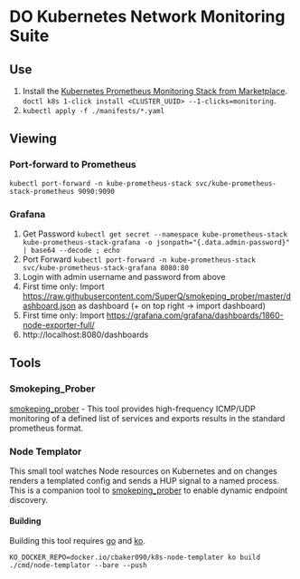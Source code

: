 # DO Kubernetes Network Monitoring Suite

## Use
1) Install the [Kubernetes Prometheus Monitoring Stack from Marketplace](https://marketplace.digitalocean.com/apps/kubernetes-monitoring-stack). `doctl k8s 1-click install <CLUSTER_UUID> --1-clicks=monitoring`.
1) `kubectl apply -f ./manifests/*.yaml`

## Viewing
### Port-forward to Prometheus
```
kubectl port-forward -n kube-prometheus-stack svc/kube-prometheus-stack-prometheus 9090:9090
```

### Grafana
1) Get Password `kubectl get secret --namespace kube-prometheus-stack kube-prometheus-stack-grafana -o jsonpath="{.data.admin-password}" | base64 --decode ; echo`
1) Port Forward `kubectl port-forward -n kube-prometheus-stack svc/kube-prometheus-stack-grafana 8080:80`
1) Login with admin username and password from above
1) First time only: Import https://raw.githubusercontent.com/SuperQ/smokeping_prober/master/dashboard.json as dashboard (+ on top right -> import dashboard)
1) First time only: Import https://grafana.com/grafana/dashboards/1860-node-exporter-full/
1) http://localhost:8080/dashboards


## Tools

### Smokeping_Prober
[smokeping_prober](https://github.com/SuperQ/smokeping_prober) - This tool provides high-frequency ICMP/UDP monitoring of a defined list of services and exports results in the standard prometheus format.

### Node Templator
This small tool watches Node resources on Kubernetes and on changes renders a templated config and sends a HUP signal to a named process.  This is a companion tool to [smokeping_prober](https://github.com/SuperQ/smokeping_prober) to enable dynamic endpoint discovery.

#### Building
Building this tool requires [go](https://go.dev) and [ko](https://ko.build).
```
KO_DOCKER_REPO=docker.io/cbaker090/k8s-node-templater ko build ./cmd/node-templator --bare --push
```